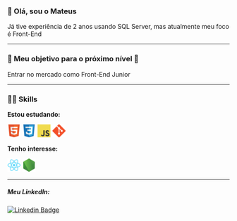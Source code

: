 ### 👋 Olá, sou o Mateus

Já tive experiência de 2 anos usando SQL Server, mas atualmente meu foco é Front-End

---

### 🎯 Meu objetivo para o próximo nível 🎯

Entrar no mercado como Front-End Junior

---

### 👨‍💻 Skills
**Estou estudando:**

<img src="https://raw.githubusercontent.com/devicons/devicon/master/icons/html5/html5-original.svg" heigth="30" width="30"></img>
<img src="https://raw.githubusercontent.com/devicons/devicon/master/icons/css3/css3-original.svg" height="30" width="30"></img>
<img src="https://raw.githubusercontent.com/devicons/devicon/master/icons/javascript/javascript-original.svg" height="30" width="30"></img>
<img src="https://raw.githubusercontent.com/devicons/devicon/master/icons/git/git-original.svg" height="30" width="30"></img>


**Tenho interesse:**

<img src="https://raw.githubusercontent.com/devicons/devicon/master/icons/react/react-original.svg" heigth="30" width="30"></img>
<img src="https://raw.githubusercontent.com/devicons/devicon/master/icons/nodejs/nodejs-original.svg" heigth="30" width="30"></img>

---

##### Meu LinkedIn:

[![Linkedin Badge](https://img.shields.io/badge/-Mateus%20Luiz-6633cc?style=flat-square&logo=Linkedin&logoColor=white&link=https://www.linkedin.com/in/mateus-luiz/)](https://www.linkedin.com/in/mateus-luiz/) 
